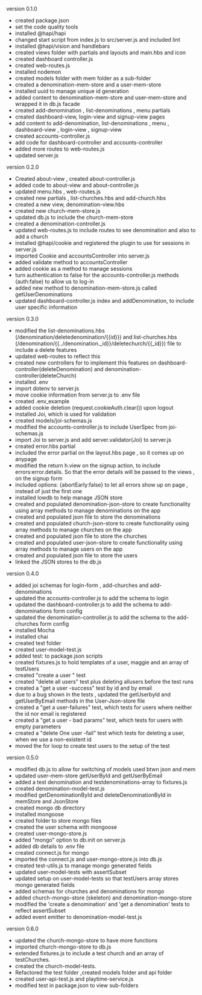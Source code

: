 version 0.1.0
 - created package.json
 - set the code quality tools
 - installed @hapi/hapi 
 - changed start script from index.js to src/server.js and included lint 
 - installed @hapi/vision and handlebars
 - created views folder with partials and layouts and main.hbs and icon
 - created dashboard controller.js
 - created web-routes.js
 - installed nodemon 
 - created models folder with mem folder as a sub-folder
 - created a denomination-mem-store and a user-mem-store
 - installed uuid to manage unique id generation
 - added content to denomination-mem-store and user-mem-store and wrapped it in db.js facade
 - created add-denomination , list-denominations , menu partials
 - created dashboard-view, login-view and signup-view pages
 - add content to add-denomination, list-denominations , menu , dashboard-view , login-view , signup-view
 - created accounts-controller.js 
 - add code for dashboard-controller and accounts-controller
 - added more routes to web-routes.js 
 - updated server.js

version 0.2.0
- Created about-view , created about-controller.js
- added code to about-view and about-controller.js
- updated menu.hbs , web-routes.js
- created new partials , list-churches.hbs and add-church.hbs
- created a new view, denomination-view.hbs
- created new church-mem-store.js
- updated db.js to include the church-mem-store
- created a denomination-controller.js 
- updated web-routes.js to include routes to see denomination and also to add a church 
- installed @hapi/cookie and registered the plugin to use for sessions in server.js
- imported Cookie and accountsController into server.js 
- added validate method to accountsController
- added cookie as a method to manage sessions 
- turn authentication to false for the accounts-controller.js methods (auth:false) to allow us to log-in
- added new method to denomination-mem-store.js called getUserDenominations 
- updated dashboard-controller.js index and addDenomination, to include user specific information


version 0.3.0 
- modified the list-denominations.hbs (/denomination/deletedenomination/{{id}}) and list-churches.hbs (/denomination/{{../denomination._id}}/deletechurch/{{_id}}) file to include a delete features 
- updated web-routes to reflect this
- created new controllers for to implement this features on dashboard-controller(deleteDenomination) and denomination-controller(deleteChurch)
- installed .env
- import dotenv to server.js
- move cookie information from server.js to .env file
- created .env_example
- added cookie deletion (request.cookieAuth.clear()) upon logout
- installed Joi, which is used for validation
- created models/joi-schemas.js 
- modified the accounts-controller.js to include UserSpec from joi-schemas.js
- import Joi to server.js and add server.validator(Joi) to server.js 
- created error.hbs partial 
- included the error partial on the layout.hbs page , so it comes up on anypage
- modified the return h.view on the signup action, to include errors:error.details. So that the error details will be passed to the views , on the signup form
- included options: {abortEarly:false} to let all errors show up on page , instead of just the first one 
- installed lowdb to help manage JSON store
- created and populated denomination-json-store to create functionality using array methods to manage denominations on the app
- created and populated json file to store the denominations
- created and populated church-json-store to create functionality using array methods to manage churches on the app
- created and populated json file to store the churches
- created and populated user-json-store to create functionality using array methods to manage users on the app
- created and populated json file to store the users
- linked the JSON stores to the db.js 

version 0.4.0
- added joi schemas for login-form , add-churches and add-denominations
- updated the accounts-controller.js to add the schema to login 
- updated the dashboard-controller.js to add the schema to add-denominations form config 
- updated the denomination-controller.js to add the schema to the add-churches form config
- installed Mocha 
- installed chai 
- created test folder
- created user-model-test.js 
- added test: to package.json scripts
- created fixtures.js to hold templates of a user, maggie and an array of testUsers
- created "create a user " test
- created "delete all users" test plus deleting allusers before the test runs
- created a "get a user -success" test by id and by email
- due to a bug shown in the tests , updated the getUserbyId and getUserByEmail methods in the User-Json-store file
- created a "get a user-failures" test, which tests for users where neither the id nor email is registered
- created a "get a user - bad params" test, which tests for users with empty parameters
- created a "delete One user -fail" test which tests for deleting a user, when we use a non-existent id 
- moved the for loop to create test users to the setup of the test

version 0.5.0
- modified db.js to allow for switching of models used btwn json and mem
- updated user-mem-store getUserById and getUserByEmail 
- added  a test denomination and testdenominations-array to fixtures.js 
- created denomination-model-test.js 
- modified getDenominationById and deleteDenominationById in memStore and JsonStore
- created mongo db directory 
- installed mongoose 
- created folder to store mongo files 
- created the user schema with mongoose
- created user-mongo-store.js 
- added "mongo" option to db.init on server.js 
- added db details to .env file
- created connect.js for mongo 
- imported the connect.js and user-mongo-store.js into db.js
- created test-utils.js to manage mongo generated fields 
- updated user-model-tests with assertSubset 
- updated setup on user-model-tests so that testUsers array stores mongo generated fields 
- added schemas for churches and denominations for mongo
- added church-mongo-store (skeleton) and denomination-mongo-store 
- modified the  'create a denomination' and 'get a denomination' tests to reflect assertSubset
- added event emitter to denomination-model-test.js 

version 0.6.0 
- updated the church-mongo-store to have more functions 
- imported church-mongo-store to db.js 
- extended fixtures.js to include a test church and an array of testChurches.
- created the church-model-tests.
- Refactored the test folder ,created models folder and api folder
- created user-api-test.js and playtime-service.js
- modified test in package.json to view sub-folders

